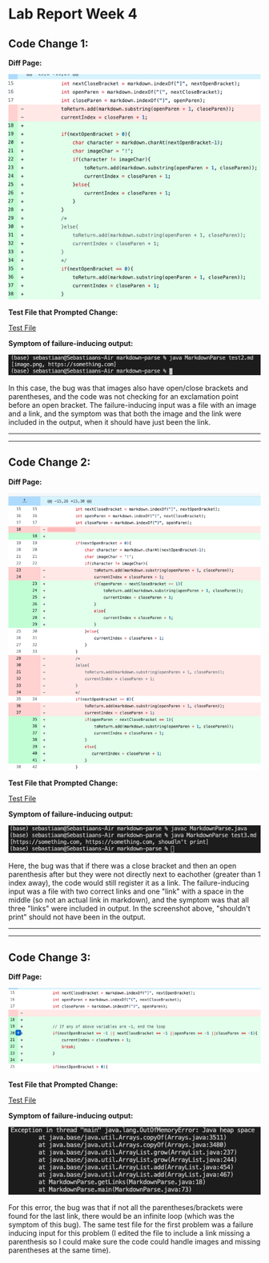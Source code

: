 # Lab Report Week 4

## Code Change 1:

**Diff Page:**

![Image](diff1.png)

**Test File that Prompted Change:**

[Test File](https://github.com/smvanhout/markdown-parse/blob/main/test2.md)

**Symptom of failure-inducing output:**

![Image](output1.png)

In this case, the bug was that images also have open/close brackets and parentheses, and the code was not checking for an exclamation point before an open bracket. The failure-inducing input was a file with an image and a link, and the symptom was that both the image and the link were included in the output, when it should have just been the link.

---
---

## Code Change 2:

**Diff Page:**

![Image](diff2.png)

**Test File that Prompted Change:**

[Test File](https://github.com/smvanhout/markdown-parse/blob/main/test3.md)

**Symptom of failure-inducing output:**

![Image](output2.png)

Here, the bug was that if there was a close bracket and then an open parenthesis after but they were not directly next to eachother (greater than 1 index away), the code would still register it as a link. The failure-inducing input was a file with two correct links and one "link" with a space in the middle (so not an actual link in markdown), and the symptom was that all three "links" were included in output. In the screenshot above, "shouldn't print" should not have been in the output.

---
---

## Code Change 3:

**Diff Page:**

![Image](diff3.png)

**Test File that Prompted Change:**

[Test File](https://github.com/smvanhout/markdown-parse/blob/main/test2.md)

**Symptom of failure-inducing output:**

![Image](output3.png)

For this error, the bug was that if not all the parentheses/brackets were found for the last link, there would be an infinite loop (which was the symptom of this bug). The same test file for the first problem was a failure inducing input for this problem (I edited the file to include a link missing a parenthesis so I could make sure the code could handle images and missing parentheses at the same time).
